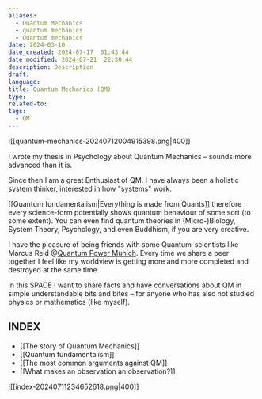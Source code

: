 ```yaml
---
aliases:
  - Quantum Mechanics
  - quantum mechanics
  - Quantum mechanics
date: 2024-03-10
date_created: 2024-07-17  01:43:44
date_modified: 2024-07-21  22:30:44
description: Description
draft: 
language: 
title: Quantum Mechanics (QM)
type: 
related-to: 
tags:
  - QM
---
```




![[quantum-mechanics-20240712004915398.png|400]]



I wrote my thesis in Psychology about Quantum Mechanics – sounds more advanced than it is.

Since then I am a great Enthusiast of QM.
I have always been a holistic system thinker, interested in how "systems" work.

[[Quantum fundamentalism|Everything is made from Quants]] therefore every science-form potentially shows quantum behaviour of some sort (to some extent). You can even find quantum theories in (Micro-)Biology, System Theory, Psychology, and even Buddhism, if you are very creative.

I have the pleasure of being friends with some Quantum-scientists like Marcus Reid @[Quantum Power Munich](https://quantumpowermunich.de/). Every time we share a beer together I feel like my worldview is getting more and more completed and destroyed at the same time.

In this SPACE I want to share facts and have conversations about QM in simple understandable bits and bites – for anyone who has also not studied physics or mathematics (like myself).

## INDEX

- [[The story of Quantum Mechanics]]
- [[Quantum fundamentalism]]
- [[The most common arguments against QM]]
- [[What makes an observation an observation?]]


![[index-20240711234652618.png|400]]


